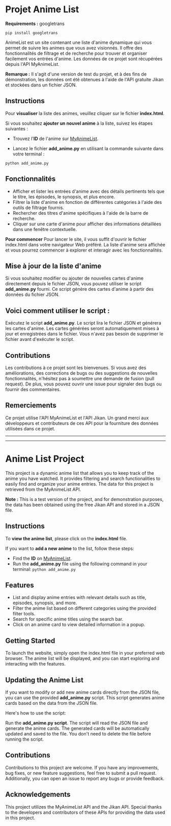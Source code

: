 # Projet Anime List

**Requirements :** googletrans

``pip install googletrans``


AnimeList est un site contenant une liste d'anime dynamique qui vous permet de suivre les animes que vous avez visionnés. Il offre des fonctionnalités de filtrage et de recherche pour trouver et organiser facilement vos entrées d'anime. Les données de ce projet sont récupérées depuis l'API MyAnimeList.

**Remarque :** Il s'agit d'une version de test du projet, et à des fins de démonstration, les données ont été obtenues à l'aide de l'API gratuite Jikan et stockées dans un fichier JSON.

## Instructions

Pour **visualiser** la liste des animes, veuillez cliquer sur le fichier **index.html**.

Si vous souhaitez **ajouter un nouvel anime** à la liste, suivez les étapes suivantes :

- Trouvez l'**ID** de l'anime sur [ MyAnimeList](https://myanimelist.net).

- Lancez le fichier **add_anime.py** en utilisant la commande suivante dans votre terminal :

`python add_anime.py`

## Fonctionnalités

- Afficher et lister les entrées d'anime avec des détails pertinents tels que le titre, les épisodes, le synopsis, et plus encore.
- Filtrer la liste d'anime en fonction de différentes catégories à l'aide des outils de filtrage fournis.
- Rechercher des titres d'anime spécifiques à l'aide de la barre de recherche.
- Cliquer sur une carte d'anime pour afficher des informations détaillées dans une fenêtre contextuelle.

**Pour commencer**
Pour lancer le site, il vous suffit d'ouvrir le fichier index.html dans votre navigateur Web préféré. La liste d'anime sera affichée et vous pourrez commencer à explorer et interagir avec les fonctionnalités.

## Mise à jour de la liste d'anime

Si vous souhaitez modifier ou ajouter de nouvelles cartes d'anime directement depuis le fichier JSON, vous pouvez utiliser le script **add_anime.py** fourni. Ce script génère des cartes d'anime à partir des données du fichier JSON.

## Voici comment utiliser le script :

Exécutez le script **add_anime.py**.
Le script lira le fichier JSON et générera les cartes d'anime.
Les cartes générées seront automatiquement mises à jour et enregistrées dans le fichier. Vous n'avez pas besoin de supprimer le fichier avant d'exécuter le script.

## Contributions

Les contributions à ce projet sont les bienvenues. Si vous avez des améliorations, des corrections de bugs ou des suggestions de nouvelles fonctionnalités, n'hésitez pas à soumettre une demande de fusion (pull request). De plus, vous pouvez ouvrir une issue pour signaler des bugs ou fournir des commentaires.


## Remerciements

Ce projet utilise l'API MyAnimeList et l'API Jikan. Un grand merci aux développeurs et contributeurs de ces API pour la fourniture des données utilisées dans ce projet.










--------------------------------------------------------------------------------------------



--------------------------------------------------------------------------------------------







# Anime List Project

This project is a dynamic anime list that allows you to keep track of the anime you have watched. It provides filtering and search functionalities to easily find and organize your anime entries. The data for this project is retrieved from the MyAnimeList API.

**Note :** This is a test version of the project, and for demonstration purposes, the data has been obtained using the free Jikan API and stored in a JSON file.

## Instructions

To **view the anime list**, please click on the **index.html** file.

If you want to **add a new anime** to the list, follow these steps:

- Find the **ID** on [ MyAnimeList](https://myanimelist.net).
- Run the **add_anime.py** file using the following command in your terminal:
`python add_anime.py`


## Features 

- List and display anime entries with relevant details such as title, episodes, synopsis, and more.
- Filter the anime list based on different categories using the provided filter tools.
- Search for specific anime titles using the search bar.
- Click on an anime card to view detailed information in a popup.


## Getting Started

To launch the website, simply open the index.html file in your preferred web browser. The anime list will be displayed, and you can start exploring and interacting with the features.


## Updating the Anime List

If you want to modify or add new anime cards directly from the JSON file, you can use the provided **add_anime.py** script. This script generates anime cards based on the data from the JSON file.

Here's how to use the script:

Run the **add_anime.py script**.
The script will read the JSON file and generate the anime cards.
The generated cards will be automatically updated and saved to the file. You don't need to delete the file before running the script.


## Contributions

Contributions to this project are welcome. If you have any improvements, bug fixes, or new feature suggestions, feel free to submit a pull request. Additionally, you can open an issue to report any bugs or provide feedback.


## Acknowledgements

This project utilizes the MyAnimeList API and the Jikan API. Special thanks to the developers and contributors of these APIs for providing the data used in this project.


